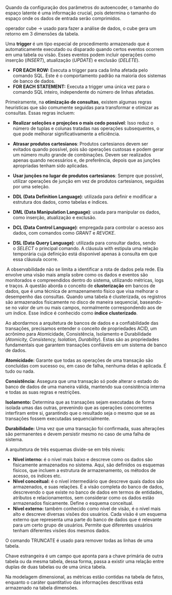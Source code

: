 Quando da configuração dos parâmetros do autoencoder, o tamanho do espaço latente é uma informação crucial, pois determina o tamanho do espaço onde os dados de entrada serão comprimidos.

operador cube -> usado para fazer a análise de dados, o cube gera um retorno em 3 dimensões da tabela.

Uma **trigger** é um tipo especial de procedimento armazenado que é automaticamente executado ou disparado quando certos eventos ocorrem em uma tabela ou visão. Esses eventos podem incluir operações como inserção (_INSERT_), atualização (_UPDATE_) e exclusão (_DELETE_).
- **FOR EACH ROW:** Executa a trigger para cada linha afetada pelo comando SQL. Este é o comportamento padrão na maioria dos sistemas de banco de dados.
- **FOR EACH STATEMENT:** Executa a trigger uma única vez para o comando SQL inteiro, independente do número de linhas afetadas.

Primeiramente, na **otimização de consultas**, existem algumas regras heurísticas que são comumente seguidas para transformar e otimizar as consultas. Essas regras incluem:
- **Realizar seleções e projeções o mais cedo possível**: Isso reduz o número de tuplas e colunas tratadas nas operações subsequentes, o que pode melhorar significativamente a eficiência.
- **Atrasar produtos cartesianos**: Produtos cartesianos devem ser evitados quando possível, pois são operações custosas e podem gerar um número muito grande de combinações. Devem ser realizados apenas quando necessários e, de preferência, depois que as junções apropriadas tenham sido aplicadas.
- **Usar junções no lugar de produtos cartesianos**: Sempre que possível, utilizar operações de junção em vez de produtos cartesianos, seguidas por uma seleção.

- **DDL (Data Definition Language)**: utilizada para definir e modificar a estrutura dos dados, como tabelas e índices.
- **DML (Data Manipulation Language)**: usada para manipular os dados, como inserção, atualização e exclusão.
- **DCL (Data Control Language)**: empregada para controlar o acesso aos dados, com comandos como _GRANT_ e _REVOKE_.
- **DSL (Data Query Language)**: utilizada para consultar dados, sendo o _SELECT_ o principal comando.
A cláusula with estipula uma relação temporária cuja definição está disponível apenas à consulta em que essa cláusula ocorre.

 A observabilidade não se limita a identificar a rota de dados pela rede. Ela envolve uma visão mais ampla sobre como os dados e eventos são monitorados e compreendidos dentro do sistema, utilizando métricas, logs e traços.
A questão aborda o conceito de **clusterização** em bancos de dados, que é uma técnica de armazenamento físico que visa melhorar o desempenho das consultas. Quando uma tabela é clusterizada, os registros são armazenados fisicamente no disco de maneira sequencial, baseando-se no valor de um ou mais campos, normalmente correspondendo aos de um índice. Esse índice é conhecido como **índice clusterizado**.

Ao abordarmos a arquitetura de bancos de dados e a confiabilidade das transações, precisamos entender o conceito de propriedades ACID, um acrônimo para Atomicidade, Consistência, Isolamento e Durabilidade (_Atomicity, Consistency, Isolation, Durability_). Estas são as propriedades fundamentais que garantem transações confiáveis em um sistema de banco de dados.

**Atomicidade:** Garante que todas as operações de uma transação são concluídas com sucesso ou, em caso de falha, nenhuma delas é aplicada. É tudo ou nada.

**Consistência:** Assegura que uma transação só pode alterar o estado do banco de dados de uma maneira válida, mantendo sua consistência interna e todas as suas regras e restrições.

**Isolamento:** Determina que as transações sejam executadas de forma isolada umas das outras, prevenindo que as operações concorrentes interfiram entre si, garantindo que o resultado seja o mesmo que se as transações fossem executadas sequencialmente.

**Durabilidade:** Uma vez que uma transação foi confirmada, suas alterações são permanentes e devem persistir mesmo no caso de uma falha de sistema.

A arquitetura de três esquemas divide-se em três níveis:
- **Nível interno:** é o nível mais baixo e descreve como os dados são fisicamente armazenados no sistema. Aqui, são definidos os esquemas físicos, que incluem a estrutura de armazenamento, os métodos de acesso, os índices etc.
- **Nível conceitual:** é o nível intermediário que descreve quais dados são armazenados, e suas relações. É a visão completa do banco de dados, descrevendo o que existe no banco de dados em termos de entidades, atributos e relacionamentos, sem considerar como os dados estão armazenados fisicamente. Define o esquema conceitual.
- **Nível externo:** também conhecido como nível de visão, é o nível mais alto e descreve diversas visões dos usuários. Cada visão é um esquema externo que representa uma parte do banco de dados que é relevante para um certo grupo de usuários. Permite que diferentes usuários tenham diferentes visões dos mesmos dados.

O comando TRUNCATE é usado para remover todas as linhas de uma tabela.

Chave estrangeira é um campo que aponta para a chave primária de outra tabela ou da mesma tabela, dessa forma, passa a existir uma relação entre duplas de duas tabelas ou de uma única tabela.

Na modelagem dimensional, as métricas estão contidas na tabela de fatos, enquanto o caráter quantitativo das informações descritivas está armazenado na tabela dimensões.



